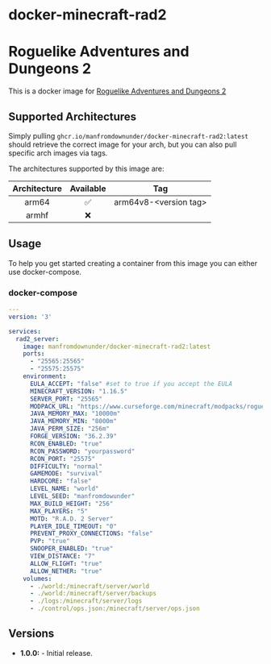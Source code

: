 # docker-minecraft-rad2
# Roguelike Adventures and Dungeons 2

This is a docker image for [Roguelike Adventures and Dungeons 2](https://www.curseforge.com/minecraft/modpacks/roguelike-adventures-and-dungeons-2)


## Supported Architectures

Simply pulling `ghcr.io/manfromdownunder/docker-minecraft-rad2:latest` should retrieve the correct image for your arch, but you can also pull specific arch images via tags.

The architectures supported by this image are:

| Architecture | Available | Tag |
| :----: | :----: | ---- |
| arm64 | ✅ | arm64v8-\<version tag\> |
| armhf | ❌ | |

## Usage

To help you get started creating a container from this image you can either use docker-compose.

### docker-compose

```yaml
---
version: '3'

services:
  rad2_server:
    image: manfromdownunder/docker-minecraft-rad2:latest
    ports:
      - "25565:25565"
      - "25575:25575"
    environment:
      EULA_ACCEPT: "false" #set to true if you accept the EULA
      MINECRAFT_VERSION: "1.16.5"
      SERVER_PORT: "25565"
      MODPACK_URL: "https://www.curseforge.com/minecraft/modpacks/roguelike-adventures-and-dungeons-2"
      JAVA_MEMORY_MAX: "10000m"
      JAVA_MEMORY_MIN: "8000m"
      JAVA_PERM_SIZE: "256m"
      FORGE_VERSION: "36.2.39"
      RCON_ENABLED: "true"
      RCON_PASSWORD: "yourpassword"
      RCON_PORT: "25575"
      DIFFICULTY: "normal"
      GAMEMODE: "survival"
      HARDCORE: "false"
      LEVEL_NAME: "world"
      LEVEL_SEED: "manfromdowunder"
      MAX_BUILD_HEIGHT: "256"
      MAX_PLAYERS: "5"
      MOTD: "R.A.D. 2 Server"
      PLAYER_IDLE_TIMEOUT: "0"
      PREVENT_PROXY_CONNECTIONS: "false"
      PVP: "true"
      SNOOPER_ENABLED: "true"
      VIEW_DISTANCE: "7"
      ALLOW_FLIGHT: "true"
      ALLOW_NETHER: "true"
    volumes:
      - ./world:/minecraft/server/world
      - ./world:/minecraft/server/backups
      - ./logs:/minecraft/server/logs
      - ./control/ops.json:/minecraft/server/ops.json
```

## Versions

* **1.0.0:** - Initial release.
